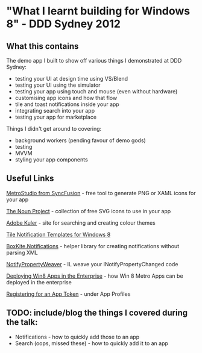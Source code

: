 "What I learnt building for Windows 8" - DDD Sydney 2012
=========

## What this contains

The demo app I built to show off various things I demonstrated at DDD Sydney:

 - testing your UI at design time using VS/Blend
 - testing your UI using the simulator
 - testing your app using touch and mouse (even without hardware)
 - customising app icons and how that flow
 - tile and toast notifications inside your app
 - integrating search into your app
 - testing your app for marketplace

Things I didn't get around to covering:

 - background workers (pending favour of demo gods)
 - testing
 - MVVM
 - styling your app components

## Useful Links

[MetroStudio from SyncFusion](http://www.syncfusion.com/downloads/metrostudio) - free tool to generate PNG or XAML icons for your app

[The Noun Project](http://thenounproject.com/) - collection of free SVG icons to use in your app

[Adobe Kuler](http://kuler.adobe.com/) - site for searching and creating colour themes

[Tile Notification Templates for Windows 8](http://msdn.microsoft.com/en-us/library/windows/apps/hh761491.aspx)
   
[BoxKite.Notifications](http://shiftkey.github.com/BoxKite.Notifications/) - helper library for creating notifications without parsing XML

[NotifyPropertyWeaver](http://code.google.com/p/notifypropertyweaver) - IL weave your INotifyPropertyChanged code 

[Deploying Win8 Apps in the Enterprise](http://blogs.msdn.com/b/windowsstore/archive/2012/04/25/deploying-metro-style-apps-to-businesses.aspx) - how Win 8 Metro Apps can be deployed in the enterprise

[Registering for an App Token](http://win8.msregistration.com/) - under App Profiles


## TODO: include/blog the things I covered during the talk:

 - Notifications - how to quickly add those to an app
 - Search (oops, missed these) - how to quickly add it to an app